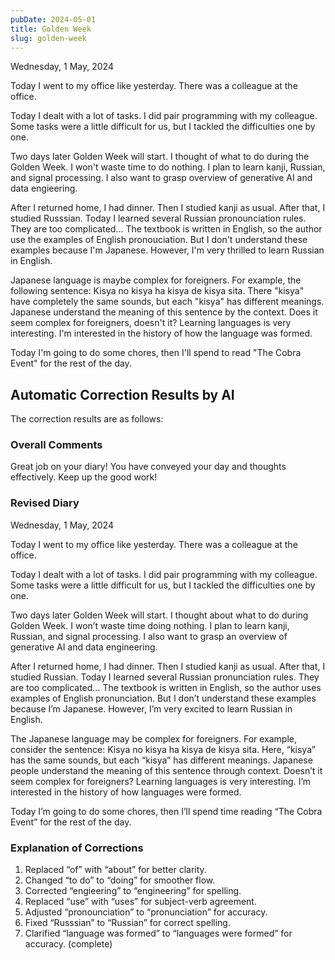 ```yaml
---
pubDate: 2024-05-01
title: Golden Week
slug: golden-week
---
```


Wednesday, 1 May, 2024

Today I went to my office like yesterday. There was a colleague at the office.

Today I dealt with a lot of tasks. I did pair programming with my colleague. Some tasks were a little difficult for us, but I tackled the difficulties one by one.

Two days later Golden Week will start. I thought of what to do during the Golden Week. I won't waste time to do nothing. I plan to learn kanji, Russian, and signal processing. I also want to grasp overview of generative AI and data engieering.

After I returned home, I had dinner. Then I studied kanji as usual. After that, I studied Russsian. Today I learned several Russian pronounciation rules. They are too complicated... The textbook is written in English, so the author use the examples of English pronouciation. But I don't understand these examples because I'm Japanese. However, I'm very thrilled to learn Russian in English.

Japanese language is maybe complex for foreigners. For example, the following sentence: Kisya no kisya ha kisya de kisya sita. There "kisya" have completely the same sounds, but each "kisya" has different meanings. Japanese understand the meaning of this sentence by the context. Does it seem complex for foreigners, doesn't it? Learning languages is very interesting. I'm interested in the history of how the language was formed.

Today I'm going to do some chores, then I'll spend to read "The Cobra Event" for the rest of the day.

## Automatic Correction Results by AI
The correction results are as follows:

### Overall Comments
Great job on your diary! You have conveyed your day and thoughts effectively. Keep up the good work!

### Revised Diary
Wednesday, 1 May, 2024

Today I went to my office like yesterday. There was a colleague at the office.

Today I dealt with a lot of tasks. I did pair programming with my colleague. Some tasks were a little difficult for us, but I tackled the difficulties one by one.

Two days later Golden Week will start. I thought about what to do during Golden Week. I won’t waste time doing nothing. I plan to learn kanji, Russian, and signal processing. I also want to grasp an overview of generative AI and data engineering.

After I returned home, I had dinner. Then I studied kanji as usual. After that, I studied Russian. Today I learned several Russian pronunciation rules. They are too complicated… The textbook is written in English, so the author uses examples of English pronunciation. But I don’t understand these examples because I’m Japanese. However, I’m very excited to learn Russian in English.

The Japanese language may be complex for foreigners. For example, consider the sentence: Kisya no kisya ha kisya de kisya sita. Here, “kisya” has the same sounds, but each “kisya” has different meanings. Japanese people understand the meaning of this sentence through context. Doesn’t it seem complex for foreigners? Learning languages is very interesting. I’m interested in the history of how languages were formed.

Today I’m going to do some chores, then I’ll spend time reading “The Cobra Event” for the rest of the day.

### Explanation of Corrections
1. Replaced “of” with “about” for better clarity.
2. Changed “to do” to “doing” for smoother flow.
3. Corrected “engieering” to “engineering” for spelling.
4. Replaced “use” with “uses” for subject-verb agreement.
5. Adjusted “pronounciation” to “pronunciation” for accuracy.
6. Fixed “Russsian” to “Russian” for correct spelling.
7. Clarified “language was formed” to “languages were formed” for accuracy. (complete)